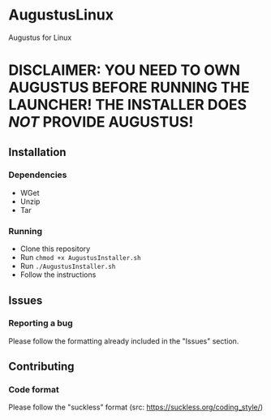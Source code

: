 # AugustusLinux
Augustus for Linux
# DISCLAIMER: YOU NEED TO OWN AUGUSTUS BEFORE RUNNING THE LAUNCHER! THE INSTALLER DOES *NOT* PROVIDE AUGUSTUS!
## Installation
### Dependencies
* WGet
* Unzip
* Tar
### Running
* Clone this repository
* Run `chmod +x AugustusInstaller.sh`
* Run `./AugustusInstaller.sh`
* Follow the instructions
## Issues
### Reporting a bug
Please follow the formatting already included in the "Issues" section.
## Contributing
### Code format
Please follow the "suckless" format (src: https://suckless.org/coding_style/)
